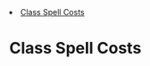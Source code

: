 <Breadcrumbs>
<li class="is-active"><a href="#">Class Spell Costs</a></li>
</Breadcrumbs>

# Class Spell Costs

<SpellCostsByClass />